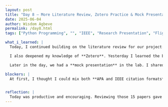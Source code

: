 ```yaml
---
layout: post
title: "Day 8 – More Literature Review, Zotero Practice & Mock Presentation"
date: 2025-06-04
author: Wisdom Agbeve
permalink: /day8.html
tags: ["Python Programming", "", "IEEE", "Research Presentation", "Flight Delay Prediction"]

what_i_learned: |
  Today, I continued building on the literature review for our project: **“AI-Driven Flight Delay Prediction Model for Climate-Resilient Airspace Management.”** I reviewed 15 research articles that I pulled from my university’s online library. These papers covered a range of topics like weather-related flight delays, machine learning models in aviation, and explainable AI tools.

  I also deepened my knowledge of **Zotero**. Yesterday I learned the basics, but today I really saw the value of the tool when it came to organizing references and properly citing sources. Zotero helped me stay consistent with the **IEEE citation format** we're using for our research paper, which saved me a lot of time and confusion.

  Later in the day, we had a **mock presentation** in the lab. I shared a quick overview of our project idea and what I’ve learned so far. It was a great opportunity to practice presenting technical content and get early feedback. My mentor, my team members and the few researchers in the lab gave me helpful tips on improving clarity and structure, which I’ll definitely use moving forward. This experience also helped boost my confidence.

blockers: |
  At first, I thought I could mix both **APA and IEEE citation formats** in the paper, but I later learned that consistency is really important in academic writing. My graduate mentor helped me fix it and showed me how to use Zotero to automatically format everything in proper **IEEE style**, which made things much easier.


reflection: |
  Today was productive and encouraging. Reviewing those 15 papers gave me a stronger foundation and more confidence in the research direction. I’m also getting more comfortable with research tools like Zotero, which makes the writing and citing process way smoother. Presenting in front of others—even in a mock session—helped me spot areas I need to improve. I’m excited to keep learning and building momentum with the team.
---
```

